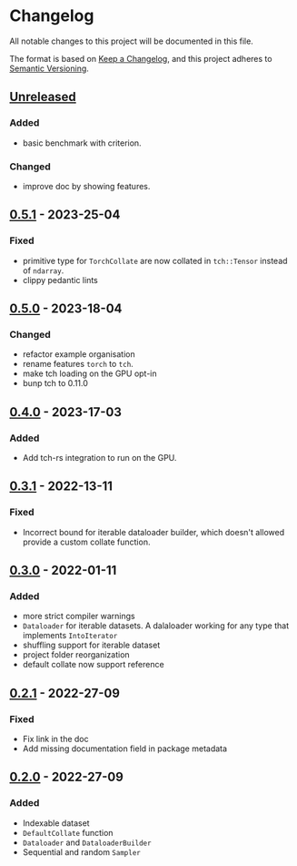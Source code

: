 # Changelog

All notable changes to this project will be documented in this file.

The format is based on [Keep a Changelog](https://keepachangelog.com/en/1.0.0/),
and this project adheres to [Semantic Versioning](https://semver.org/spec/v2.0.0.html).

## [Unreleased]
### Added
- basic benchmark with criterion.
### Changed
- improve doc by showing features.

## [0.5.1] - 2023-25-04
### Fixed
- primitive type for `TorchCollate` are now collated in `tch::Tensor` instead of `ndarray`.
- clippy pedantic lints

## [0.5.0] - 2023-18-04
### Changed
- refactor example organisation
- rename features `torch` to `tch`.
- make tch loading on the GPU opt-in
- bunp tch to 0.11.0

## [0.4.0] - 2023-17-03
### Added
- Add tch-rs integration to run on the GPU.

## [0.3.1] - 2022-13-11
### Fixed
- Incorrect bound for iterable dataloader builder, which doesn't allowed provide a custom collate function.
  
## [0.3.0] - 2022-01-11
### Added
- more strict compiler warnings
- `Dataloader` for iterable datasets. A dalaloader working for any type that implements `IntoIterator`
- shuffling support for iterable dataset
- project folder reorganization
- default collate now support reference

## [0.2.1] - 2022-27-09
### Fixed
- Fix link in the doc
- Add missing documentation field in package metadata
## [0.2.0] - 2022-27-09
### Added
- Indexable dataset
- `DefaultCollate` function
- `Dataloader` and `DataloaderBuilder`
- Sequential and random `Sampler`


[Unreleased]: https://github.com/Tudyx/ai-dataloader/compare/v0.5.1...HEAD
[0.5.1]: https://github.com/Tudyx/ai-dataloader/compare/v0.5.0...v0.5.1
[0.5.0]: https://github.com/Tudyx/ai-dataloader/compare/v0.4.0...v0.5.0
[0.4.0]: https://github.com/Tudyx/ai-dataloader/compare/v0.3.1...v0.4.0
[0.3.1]: https://github.com/Tudyx/ai-dataloader/compare/v0.3.0...v0.3.1
[0.3.0]: https://github.com/Tudyx/ai-dataloader/compare/v0.2.1...v0.3.0
[0.2.1]: https://github.com/Tudyx/ai-dataloader/compare/v0.2.0...v0.2.1
[0.2.0]: https://github.com/Tudyx/ai-dataloader/compare/v0.1.0...v0.2.0